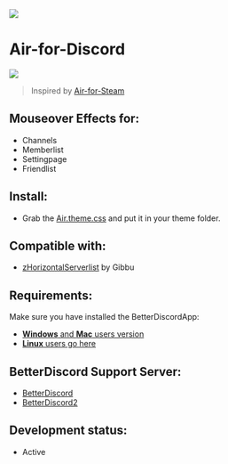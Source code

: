 <image src="https://i.imgur.com/Qct24L5.png">

# Air-for-Discord
<image src="https://i.imgur.com/OofRuwg.png">

> Inspired by [Air-for-Steam](https://github.com/airforsteam/Air-for-Steam)

## Mouseover Effects for:

- Channels
- Memberlist
- Settingpage
- Friendlist

## Install:
- Grab the [Air.theme.css](https://raw.githubusercontent.com/MadameSolette/Air-for-Discord/master/Air.theme.css) and put it in your theme folder.

## Compatible with:
- [zHorizontalServerlist](https://github.com/Gibbu/BetterDiscord-Themes/tree/master/HorizontalServerlist) by Gibbu

## Requirements:
Make sure you have installed the BetterDiscordApp:
- [**Windows** and **Mac** users version](https://github.com/rauenzi/BetterDiscordApp/releases)
- [**Linux** users go here](https://gist.github.com/ObserverOfTime/d7e60eb9aa7fe837545c8cb77cf31172)

## BetterDiscord Support Server:
 - [BetterDiscord](https://discord.gg/0Tmfo5ZbORCRqbAd)
 - [BetterDiscord2](https://discord.gg/2HScm8j)

## Development status:
 - Active

